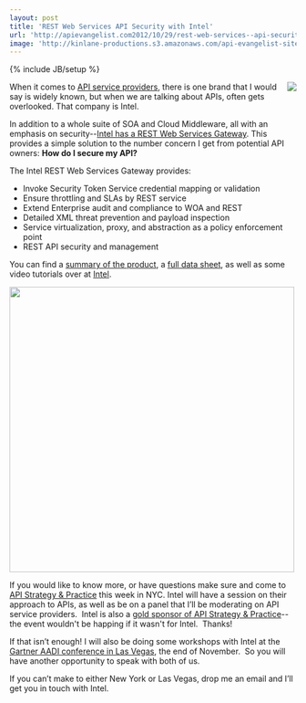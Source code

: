 ```yaml
---
layout: post
title: 'REST Web Services API Security with Intel'
url: 'http://apievangelist.com2012/10/29/rest-web-services--api-security-with-intel/'
image: 'http://kinlane-productions.s3.amazonaws.com/api-evangelist-site/blog/Intel-IESG-Logo.png'
---
```

{% include JB/setup %}
<p>
     <a title="REST Web Services &amp; API Security" href="http://cloudsecurity.intel.com/solutions/rest-web-services-api-security"><img src="https://s3.amazonaws.com/kinlane-productions/api-service-providers/intel/Intel-IESG-Logo.png"  align="right" /></a>
</p>
<p>
     When it comes to <a title="API Service Providers" href="http://apievangelist.com/2012/06/15/api-service-provider-roundup-for-2012/">API service providers</a>, there is one brand that I would say is widely known, but when we are talking about APIs, often gets overlooked. That company is Intel.
</p>
<p>
     In addition to a whole suite of SOA and Cloud Middleware, all with an emphasis on security--<a title="REST Web Services &amp; API Security" href="http://cloudsecurity.intel.com/solutions/rest-web-services-api-security">Intel has a REST Web Services Gateway</a>. This provides a simple solution to the number concern I get from potential API owners: <strong>How do I secure my API?</strong>
</p>
<p>
     The Intel REST Web Services Gateway provides:
</p>
<ul >
     <li>Invoke Security Token Service credential mapping or validation
     </li>
     <li>Ensure throttling and SLAs by REST service
     </li>
     <li>Extend Enterprise audit and compliance to WOA and REST
     </li>
     <li>Detailed XML threat prevention and payload inspection
     </li>
     <li>Service virtualization, proxy, and abstraction as a policy enforcement point
     </li>
     <li>REST API security and management
     </li>
</ul>
<p>
     You can find a <a href="http://cloudsecurity.intel.com/white-papers/enterprise-security-for-rest-soap/">summary of the product</a>, a <a href="http://cloudsecurity.intel.com/data-sheets/expressway-service-gateway/">full data sheet</a>, as well as some video tutorials over at <a href="http://cloudsecurity.intel.com/solutions/rest-web-services-api-security">Intel</a>.
</p>
<p>
     <a title="REST Web Services &amp; API Security" href="http://cloudsecurity.intel.com/solutions/rest-web-services-api-security"><img src="https://s3.amazonaws.com/kinlane-productions/api-service-providers/intel/intel-rest-security.gif"  width="500" /></a>
</p>
<p>
     If you would like to know more, or have questions make sure and come to <a href="http://www.apistrategyconference.com/">API Strategy &amp; Practice</a> this week in NYC. Intel will have a session on their approach to APIs, as well as be on a panel that I’ll be moderating on API service providers.  Intel is also a <a href="http://www.apistrategyconference.com/sponsors.php">gold sponsor of API Strategy &amp; Practice</a>--the event wouldn't be happing if it wasn't for Intel.  Thanks!
</p>
<p>
     If that isn’t enough! I will also be doing some workshops with Intel at the <a href="http://www.gartner.com/technology/summits/na/applications/">Gartner AADI conference in Las Vegas</a>, the end of November.  So you will have another opportunity to speak with both of us.
</p>
<p>
     If you can’t make to either New York or Las Vegas, drop me an email and I’ll get you in touch with Intel.
</p>
